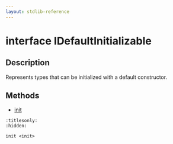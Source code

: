 ```yaml
---
layout: stdlib-reference
---
```


# interface IDefaultInitializable

## Description

Represents types that can be initialized with a default constructor.


## Methods

* [init](../init.html)


```{toctree}
:titlesonly:
:hidden:

init <init>
```
